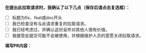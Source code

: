 **在提出此拉取请求时，我确认了以下几点（保存后请点击复选框）：**

- [ ] 标题为fix、feat或doc开头
- [ ] 我已检查没有与此请求重复的拉取请求。
- [ ] 我已经考虑过，并确认这份呈件对其他人很有价值。
- [ ] 我接受此提交可能不会被使用，并根据维护人员的意愿关闭拉取请求。

**填写PR内容：**
